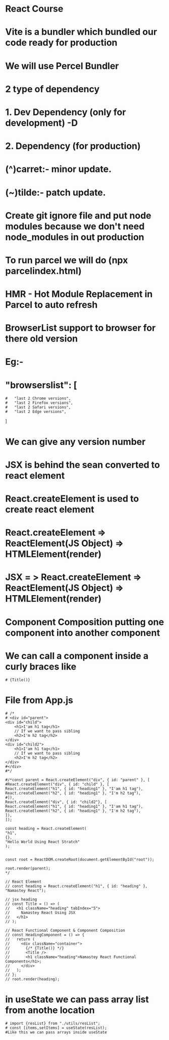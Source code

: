 # React Course
# Vite is a bundler which bundled our code ready for production
# We will use Percel Bundler
# 2 type of dependency
#   1. Dev Dependency (only for development) -D
#   2. Dependency (for production)
# (^)carret:- minor update.
# (~)tilde:- patch update.
# Create git ignore file and put node modules because we don't need node_modules in out production
# To run parcel we will do (npx parcelindex.html)
# HMR - Hot Module Replacement in Parcel to auto refresh
# BrowserList support to browser for there old version
# Eg:- 
# "browserslist": [
    #   "last 2 Chrome versions",
    #   "last 2 Firefox versions",
    #   "last 2 Safari versions",
    #   "last 2 Edge versions",
]
# We can give any version number
# JSX is behind the sean converted to react element
# React.createElement is used to create react element
# React.createElement => ReactElement(JS Object) => HTMLElement(render)
# JSX = > React.createElement => ReactElement(JS Object) => HTMLElement(render)
# Component Composition putting one component into another component
# We can call a component inside a curly braces like
    # {Title()}
# File from App.js
    # /*
    # <div id="parent">
    <div id="child">
        <h1>I'am h1 tag</h1>
        // If we want to pass sibling
        <h2>I'm h2 tag</h2>
    </div>
    <div id="child2">
        <h1>I'am h1 tag</h1>
        // If we want to pass sibling
        <h2>I'm h2 tag</h2>
    </div>
    #</div>
    #*/

    #/*const parent = React.createElement("div", { id: "parent" }, [
    #React.createElement("div", { id: "child" }, [
    React.createElement("h1", { id: "heading1" }, "I'am h1 tag"),
    React.createElement("h2", { id: "heading1" }, "I'm h2 tag"),
    #]),
    React.createElement("div", { id: "child2"}, [
    React.createElement("h1", { id: "heading1" }, "I'am h1 tag"),
    React.createElement("h2", { id: "heading1" }, "I'm h2 tag"),
    ]),
    ]);

    const heading = React.createElement(
    "h1",
    {},
    "Hello World Using React Stratch"
    );


    const root = ReactDOM.createRoot(document.getElementById("root"));

    root.render(parent);
    */

    // React Element
    // const heading = React.createElement("h1", { id: "heading" }, "Namastey React");

    // jsx heading
    // const Title = () => (
    //   <h1 className="heading" tabIndex="5">
    //     Namastey React Using JSX
    //   </h1>
    // );

    // React Functional Component & Component Composition
    // const HeadingComponent = () => {
    //   return (
    //     <div className="container">
    //       {/* {Title()} */}
    //       <Title />
    //       <h1 className="heading">Namastey React Functional Components</h1>;
    //     </div>
    //   );
    // };
    // root.render(heading);
# in useState we can pass array list from anothe location
    # import {resList} from "./utils/resList";
    # const [items,setItems] = useState(resList);
    #Like this we can pass arrays inside useState